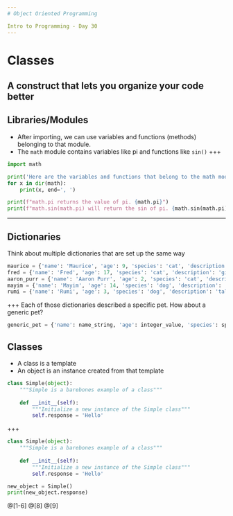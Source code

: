 ```yaml
---
# Object Oriented Programming

Intro to Programming - Day 30
---
```

# Classes

A construct that lets you organize your code better
---
## Libraries/Modules

* After importing, we can use variables and functions (methods) belonging to that module.
* The `math` module contains variables like pi and functions like `sin()`
+++
```python
import math

print('Here are the variables and functions that belong to the math module.')
for x in dir(math):
    print(x, end=', ')
```

```python
print(f"math.pi returns the value of pi. {math.pi}")
print(f"math.sin(math.pi) will return the sin of pi. {math.sin(math.pi)}")
```
---
## Dictionaries

Think about multiple dictionaries that are set up the same way

```python
maurice = {'name': 'Maurice', 'age': 9, 'species': 'cat', 'description': 'fluffy'}
fred = {'name': 'Fred', 'age': 17, 'species': 'cat', 'description': 'gigantic'}
aaron_purr = {'name': 'Aaron Purr', 'age': 2, 'species': 'cat', 'description': 'grey tabby'}
mayim = {'name': 'Mayim', 'age': 14, 'species': 'dog', 'description': 'short and round'}
rumi = {'name': 'Rumi', 'age': 3, 'species': 'dog', 'description': 'tall and thin'}
```
+++
Each of those dictionaries described a specific pet. How about a generic pet?

```python
generic_pet = {'name': name_string, 'age': integer_value, 'species': species_string, 'description': description_string}
```
## Classes

* A class is a template
* An object is an instance created from that template

```python
class Simple(object):
    """Simple is a barebones example of a class"""
    
    def __init__(self):
        """Initialize a new instance of the Simple class"""
        self.response = 'Hello'
```
+++
```python
class Simple(object):
    """Simple is a barebones example of a class"""
    
    def __init__(self):
        """Initialize a new instance of the Simple class"""
        self.response = 'Hello'

new_object = Simple()
print(new_object.response)
```
@[1-6]
@[8]
@[9]
